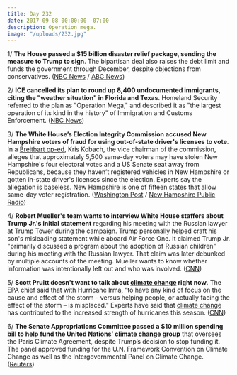 ```yaml
---
title: Day 232
date: 2017-09-08 00:00:00 -07:00
description: Operation mega.
image: "/uploads/232.jpg"
---
```


1/ **The House passed a $15 billion disaster relief package, sending the measure to Trump to sign**. The bipartisan deal also raises the debt limit and funds the government through December, despite objections from conservatives. ([NBC News](https://www.nbcnews.com/politics/congress/house-passes-disaster-relief-sending-trump-sign-n799796) / [ABC News](http://abcnews.go.com/Politics/house-expected-approve-billions-hurricane-aid-government-funding/story?id=49692556))

2/ **ICE cancelled its plan to round up 8,400 undocumented immigrants, citing the "weather situation" in Florida and Texas**. Homeland Security referred to the plan as "Operation Mega," and described it as "the largest operation of its kind in the history" of Immigration and Customs Enforcement. ([NBC News](https://www.nbcnews.com/news/us-news/ice-plans-mega-largest-immigration-raid-operation-its-kind-n799691))

3/ **The White House’s Election Integrity Commission accused New Hampshire voters of fraud for using out-of-state driver's licenses to vote**. In a [Breitbart op-ed](http://www.breitbart.com/big-government/2017/09/07/exclusive-kobach-out-of-state-voters-changed-outcome-new-hampshire-senate-race/), Kris Kobach, the vice chairman of the commission, alleges that approximately 5,500 same-day voters may have stolen New Hampshire's four electoral votes and a US Senate seat away from Republicans, because they haven’t registered vehicles in New Hampshire or gotten in-state driver's licenses since the election. Experts say the allegation is baseless. New Hampshire is one of fifteen states that allow same-day voter registration. ([Washington Post](https://www.washingtonpost.com/news/powerpost/wp/2017/09/08/election-integrity-commission-members-accuse-new-hampshire-voters-of-fraud/) / [New Hampshire Public Radio](http://nhpr.org/post/data-out-state-ids-fuels-cries-fraud-2016-election#stream/0))

4/ **Robert Mueller's team wants to interview White House staffers about Trump Jr.'s initial statement** regarding his meeting with the Russian lawyer at Trump Tower during the campaign. Trump personally helped craft his son's misleading statement while aboard Air Force One. It claimed Trump Jr. "primarily discussed a program about the adoption of Russian children" during his meeting with the Russian lawyer. That claim was later debunked by multiple accounts of the meeting. Mueller wants to know whether information was intentionally left out and who was involved. ([CNN](http://www.cnn.com/2017/09/07/politics/mueller-trump-air-force-one-statement-russian-lawyer/index.html)) 

5/ **Scott Pruitt doesn't want to talk about <a href="{{ site.baseurl }}/trump-epa/">climate change</a> right now**. The EPA chief said that with Hurricane Irma, “to have any kind of focus on the cause and effect of the storm – versus helping people, or actually facing the effect of the storm – is misplaced." Experts have said that <a href="{{ site.baseurl }}/trump-epa/">climate change</a> has contributed to the increased strength of hurricanes this season. ([CNN](http://www.cnn.com/2017/09/07/politics/scott-pruitt-hurricanes-climate-change-interview/index.html))

6/ **The Senate Appropriations Committee passed a $10 million spending bill to help fund the United Nations’ <a href="{{ site.baseurl }}/trump-epa/">climate change</a> group** that oversees the Paris Climate Agreement, despite Trump’s decision to stop funding it. The panel approved funding for the U.N. Framework Convention on Climate Change as well as the Intergovernmental Panel on Climate Change. ([Reuters](https://www.reuters.com/article/us-usa-congress-climatechange/defying-trump-senate-panel-approves-funding-for-u-n-climate-body-idUSKCN1BJ1LA?rpc=401&))
